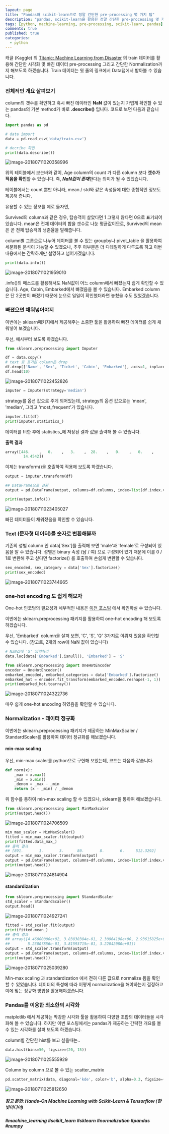 ```yaml
---
layout: page
title: "Pandas와 scikit-learn으로 정말 간단한 pre-processing 몇 가지 팁"
description: "pandas, scikit-learn을 활용한 정말 간단한 pre-processing 몇 가지 팁에 대하여 알아보겠습니다."
tags: [python, machine-learning, pre-processing, scikit-learn, pandas]
comments: true
published: true
categories:
  - python
---
```


캐글 (Kaggle) 의 [Titanic: Machine Learning from Disaster](https://www.kaggle.com/c/titanic) 의 train 데이터를 활용해 간단한 시각화 및 빠진 데이터 pre-processing 그리고 간단한 Normalization까지 해보도록 하겠습니다. Train 데이터는 윗 줄의 링크에서 Data탭에서 받아볼 수 있습니다.



### 전체적인 개요 살펴보기

column의 갯수를 확인하고 혹시 빠진 데이터인 **NaN** 값이 있는지 가볍게 확인할 수 있는 pandas의 기본 method가 바로 **.describe()** 입니다. 코드로 보면 다음과 같습니다.

```python
import pandas as pd

# data import
data = pd.read_csv('data/train.csv')

# decribe 확인
print(data.describe())
```

![image-20180711020358996]({{site.baseurl}}/images/2018-07-11/image-20180711020358996.png)



위의 테이블에서 보는바와 같이, Age column의 count 가 다른 column 보다 **갯수가 적음을 확인**할 수 있습니다. 즉, ***NaN값이 존재***한다는 의미가 될 수 있겠습니다. 

테이블에서는 count 뿐만 아니라, mean / std와 같은 속성들에 대한 종합적인 정보도 제공해 줍니다.

유용할 수 있는 정보를 예로 들자면,

Survived의 column과 같은 경우, 탑승객이 살았다면 1 그렇지 않다면 0으로 표기되어 있습니다. mean은 전체 데이터의 합을 갯수로 나눈 평균값이므로, Survived의 mean은 곧 전체 탑승객의 생존율을 말해줍니다.

column별 그룹으로 나누어 데이터를 볼 수 있는 groupby나 pivot_table 을 활용하여 세분화된 분석이 가능할 수 있겠으나, 추후 이부분은 더 디테일하게 다루도록 하고 이번 내용에서는 간략하게만 설명하고 넘어가겠습니다.

```python
print(data.info())
```

![image-20180711021959010]({{site.baseurl}}/images/2018-07-11/image-20180711021959010.png)

.info()의 메소드를 활용해서도 NaN값이 어느 column에서 빠졌는지 쉽게 확인할 수 있습니다. Age, Cabin, Embarked에서 빠졌음을 볼 수 있습니다. Embarked column은 단 2곳만이 빠졌기 때문에 눈으로 일일이 확인했더라면 놓쳤을 수도 있었겠습니다.



### 빠졌으면 채워넣어야지

이번에는 sklearn패키지에서 제공해주는 소중한 툴을 활용하여 빠진 데이터를 쉽게 채워넣어 보겠습니다.

우선, 예시부터 보도록 하겠습니다.

```python
from sklearn.preprocessing import Imputer

df = data.copy()
# text 로 표기된 column은 drop
df.drop(['Name', 'Sex', 'Ticket', 'Cabin', 'Embarked'], axis=1, inplace=True)
df.head(10)
```

![image-20180711022452826]({{site.baseurl}}/images/2018-07-11/image-20180711022452826.png)

```python
imputer = Imputer(strategy='median')
```

strategy를 옵션 값으로 주게 되어있는데, strategy의 옵션 값으로는 'mean', 'median', 그리고 'most_frequent'가 있습니다.

```python
imputer.fit(df)
print(imputer.statistics_)
```

데이터를 fit한 후에 statistics_에 저장된 결과 값을 출력해 볼 수 있습니다.

**출력 결과**

```python
array([446.    ,   0.    ,   3.    ,  28.    ,   0.    ,   0.    ,
        14.4542])
```

이제는 transform()을 호출하여 적용해 보도록 하겠습니다.

```python
output = imputer.transform(df)

## DataFrame으로 전환
output = pd.DataFrame(output, columns=df.columns, index=list(df.index.values))

print(output.info())
```

![image-20180711023405027]({{site.baseurl}}/images/2018-07-11/image-20180711023405027.png)

빠진 데이터들이 채워졌음을 확인할 수 있습니다.



### Text (문자형 데이터)를 숫자로 변환해볼까

기존의 성별 column 인 data['Sex']를 출력해 보면 'male'과 'female'로 구성되어 있음을 알 수 있습니다. 성별은 binary 속성 (남 / 여) 으로 구성되어 있기 때문에 이를 0 / 1로 변환해 주고 싶다면 factorize() 를 호출하여 손쉽게 변환할 수 있습니다.

```python
sex_encoded, sex_category = data['Sex'].factorize()
print(sex_encoded)
```

![image-20180711023744665]({{site.baseurl}}/images/2018-07-11/image-20180711023744665.png)



### one-hot encoding 도 쉽게 해보자

One-hot 인코딩의 필요성과 세부적인 내용은 [이전 포스팅](https://teddylee777.github.io/python/python-numpy%EB%A1%9C-one-hot-encoding-%EC%89%BD%EA%B2%8C%ED%95%98%EA%B8%B0) 에서 확인하실 수 있습니다.

이번에는 sklearn.preprocessing 패키지를 활용하여 one-hot encoding 해 보도록 하겠습니다.

우선, 'Embarked' column을 살펴 보면, 'C', 'S', 'Q' 3가지로 이뤄져 있음을 확인할 수 있습니다. (참고로, 2개의 row에 NaN 값이 있습니다)

```python
# NaN값에 'S' 입력처리
data.loc[data['Embarked'].isnull(), 'Embarked'] = 'S'

from sklearn.preprocessing import OneHotEncoder
encoder = OneHotEncoder()
embarked_encoded, embarked_categories = data['Embarked'].factorize()
embarked_hot = encoder.fit_transform(embarked_encoded.reshape(-1, 1))
print(embarked_hot.toarray())
```

![image-20180711024322736]({{site.baseurl}}/images/2018-07-11/image-20180711024322736.png)

매우 쉽게 one-hot encoding 하였음을 확인할 수 있습니다.



### Normalization - 데이터 정규화

이번에는 sklearn.preprocessing 패키지가 제공하는 MinMaxScaler / StandardScaler를 활용하여 데이터 정규화를 해보겠습니다.



#### min-max scaling

우선, min-max scaler를 python으로 구현해 보았는데, 코드는 다음과 같습니다.

```python
def norm(x):
    _max = x.max()
    _min = x.min()
    _denom = _max - _min
    return (x - _min) / _denom
```

위 함수를 통하여 min-max scaling 할 수 있겠으나, sklearn을 통하여 해보겠습니다.

```python
from sklearn.preprocessing import MinMaxScaler
print(output.head())
```

![image-20180711024706509]({{site.baseurl}}/images/2018-07-11/image-20180711024706509.png)

```python
min_max_scaler = MinMaxScaler()
fitted = min_max_scaler.fit(output)
print(fitted.data_max_)
## 출력 결과
## [891.       1.       3.      80.       8.       6.     512.3292]
output = min_max_scaler.transform(output)
output = pd.DataFrame(output, columns=df.columns, index=list(df.index.values))
print(output.head())
```

![image-20180711024814904]({{site.baseurl}}/images/2018-07-11/image-20180711024814904.png)



#### standardization

```python
from sklearn.preprocessing import StandardScaler
std_scaler = StandardScaler()
output.head()
```

![image-20180711024927241]({{site.baseurl}}/images/2018-07-11/image-20180711024927241.png)

```python
fitted = std_scaler.fit(output)
print(fitted.mean_)
## 출력 결과
## array([4.46000000e+02, 3.83838384e-01, 2.30864198e+00, 2.93615825e+01,
##        5.23007856e-01, 3.81593715e-01, 3.22042080e+01])
output = std_scaler.transform(output)
output = pd.DataFrame(output, columns=df.columns, index=list(df.index.values))
print(output.head())
```

![image-20180711025039280]({{site.baseurl}}/images/2018-07-11/image-20180711025039280.png)



Min-max scaling 과 standardization 에서 전혀 다른 값으로 normalize 됨을 확인할 수 있었습니다. 데이터의 특성에 따라 어떻게 normalization을 해야하는지 결정하고 이에 맞는 정규화 방법을 활용해야겠습니다.



### Pandas를 이용한 최소한의 시각화

matplotlib 에서 제공하는 막강한 시각화 툴을 활용하여 다양한 조합의 데이터들을 시각화해 볼 수 있습니다. 하지만 이번 포스팅에서는 pandas가 제공하는 간략한 개요를 볼 수 있는 시각화를 살펴 보도록 하겠습니다.



column별 간단한 hist를 보고 싶을때는..

```python
data.hist(bins=50, figsize=(20, 15))
```



![image-20180711025555929]({{site.baseurl}}/images/2018-07-11/image-20180711025555929.png)



Column by column 으로 볼 수 있는 scatter_matrix

```python
pd.scatter_matrix(data, diagonal='kde', color='b', alpha=0.3, figsize=(20, 15))
```

![image-20180711025812650]({{site.baseurl}}/images/2018-07-11/image-20180711025812650.png)



##### 참고 문헌: Hands-On Machine Learning with Scikit-Learn & Tensorflow (한빛미디어)



##### #machine_learning #scikit_learn #sklearn #normalization #pandas #numpy